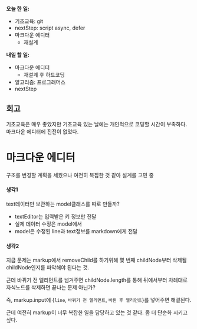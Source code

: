 **오늘 한 일:**

* 기초교육: git
* nextStep: script async, defer
* 마크다운 에디터
  - 재설계



**내일 할 일:**

* 마크다운 에디터
  * 재설계 후 하드코딩
* 알고리즘: 프로그래머스
* nextStep



## 회고

기초교육은 매우 좋았지만 기초교육 있는 날에는 개인적으로 코딩할 시간이 부족하다. 마크다운 에디터에 진전이 없었다.



# 마크다운 에디터

구조를 변경할 계획을 세웠으나 여전히 복잡한 것 같아 설계를 고민 중

#### 생각1

text데이터만 보관하는 model클래스를 따로 만들까? 

* textEditor는 입력받은 키 정보만 전달
* 실제 데이터 수정은 model에서
* model은 수정된 line과 text정보를 markdown에게 전달

#### 생각2

지금 문제는 markup에서 removeChild를 하기위해 몇 번째 childNode부터 삭제될 childNode인지를 파악해야 된다는 것.

근데 바뀌기 전 엘리먼트를 넘겨주면 childNode.length를 통해 뒤에서부터 차례대로 자식노드를 삭제하면 끝나는 문제 아닌가?

즉, markup.input에 {`line`, `바뀌기 전 엘리먼트`, `바뀐 후 엘리먼트`}를 넣어주면 해결된다.

근데 여전히 markup이 너무 복잡한 일을 담당하고 있는 것 같다. 좀 더 단순화 시키고 싶다.